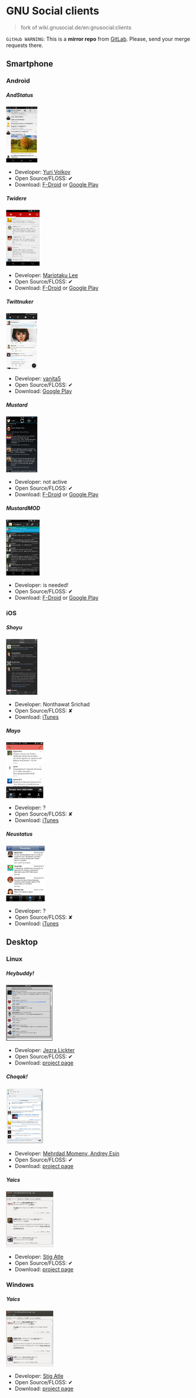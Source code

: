 
# GNU Social clients

> fork of wiki.gnusocial.de/en:gnusocial:clients

`GitHub WARNING`: This is a __mirror repo__ from [GitLab](https://gitlab.com/distributopia/gnusocial-clients). Please, send your merge requests there.

## Smartphone

### Android

##### AndStatus

<img src="./screenshot-andstatus.png" alt="app screenshot" width="auto" height="150px">

- Developer: [Yuri Volkov](https://loadaverage.org/yvolk)
- Open Source/FLOSS:  ✔
- Download: [F-Droid](https://f-droid.org/repository/browse/?fdid=org.andstatus.app) or [Google Play](https://play.google.com/store/apps/details?id=org.andstatus.app)

##### Twidere

<img src="./screenshot-twidere.png" alt="app screenshot" width="auto" height="150px">

- Developer: [Mariotaku Lee](https://quitter.se/mariotaku)
- Open Source/FLOSS: ✔
- Download: [F-Droid](https://f-droid.org/repository/browse/?fdid=org.mariotaku.twidere) or [Google Play](https://play.google.com/store/apps/details?id=org.mariotaku.twidere)

##### Twittnuker

<img src="./screenshot-twittnuker.png" alt="app screenshot" width="auto" height="150px">

- Developer: [vanita5](https://github.com/vanita5)
- Open Source/FLOSS:  ✔
- Download: [Google Play](https://play.google.com/store/apps/details?id=de.vanita5.twittnuker)

##### Mustard

<img src="./screenshot-mustard.png" alt="app screenshot" width="auto" height="150px">

- Developer: not active
- Open Source/FLOSS:  ✔
- Download: [F-Droid](https://f-droid.org/repository/browse/?fdid=org.mustard.android) or [Google Play](https://play.google.com/store/apps/details?id=org.mustard.android)

##### MustardMOD

<img src="./screenshot-mustardmod.png" alt="app screenshot" width="auto" height="150px">

- Developer: is needed!
- Open Source/FLOSS:  ✔
- Download: [F-Droid](https://f-droid.org/repository/browse/?fdid=org.mumod.android) or [Google Play](https://play.google.com/store/apps/details?id=org.mumod.android)

### iOS

##### Shoyu

<img src="./screenshot-shoyu.jpg" alt="app screenshot" width="auto" height="150px">

- Developer: Nonthawat Srichad
- Open Source/FLOSS: ✘
- Download: [iTunes](https://itunes.apple.com/app/shoyu-statusnet-gnusocial/id1059687793)

##### Mayo

<img src="./screenshot-mayo.png" alt="app screenshot" width="auto" height="150px">

- Developer: ?
- Open Source/FLOSS:  ✘
- Download: [iTunes](https://itunes.apple.com/fr/app/mayo-for-status.net/id739122118)

##### Neustatus

<img src="./screenshot-neustatus.jpeg" alt="app screenshot" width="auto" height="150px">

- Developer: ?
- Open Source/FLOSS:  ✘
- Download: [iTunes](https://itunes.apple.com/de/app/neustatus/id625987479)

## Desktop

### Linux

##### Heybuddy!

<img src="./screenshot-heybuddy.png" alt="app screenshot" width="auto" height="150px">

- Developer: [Jezra Lickter](http://status.jezra.net)
- Open Source/FLOSS:  ✔
- Download: [project page](http://www.jezra.net/projects/heybuddy)

##### Choqok!

<img src="./screenshot-choqok.png" alt="app screenshot" width="auto" height="150px">

- Developer: [Mehrdad Momeny, Andrey Esin](http://choqok.gnufolks.org/about)
- Open Source/FLOSS:  ✔
- Download: [project page](http://choqok.gnufolks.org)

##### Yaics

<img src="./screenshot-yaics.png" alt="app screenshot" width="auto" height="150px">

- Developer: [Stig Atle](https://quitter.no/stigatle)
- Open Source/FLOSS:  ✔
- Download: [project page](https://stigatle.no/yaics)

### Windows

##### Yaics

<img src="./screenshot-yaics.png" alt="app screenshot" width="auto" height="150px">

- Developer: [Stig Atle](https://quitter.no/stigatle)
- Open Source/FLOSS:  ✔
- Download: [project page](https://stigatle.no/yaics)
